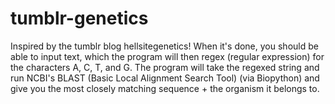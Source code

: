 # tumblr-genetics
Inspired by the tumblr blog hellsitegenetics! When it's done, you should be able to input text, which the program will then regex (regular expression) for the characters A, C, T, and G. The program will take the regexed string and run NCBI's BLAST (Basic Local Alignment Search Tool) (via Biopython) and give you the most closely matching sequence + the organism it belongs to.
